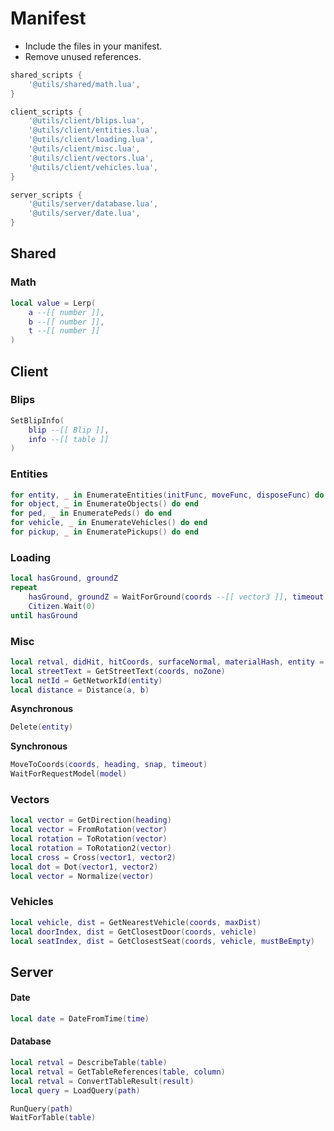 # Manifest
- Include the files in your manifest.
- Remove unused references.
```Lua
shared_scripts {
	'@utils/shared/math.lua',
}

client_scripts {
	'@utils/client/blips.lua',
	'@utils/client/entities.lua',
	'@utils/client/loading.lua',
	'@utils/client/misc.lua',
	'@utils/client/vectors.lua',
	'@utils/client/vehicles.lua',
}

server_scripts {
	'@utils/server/database.lua',
	'@utils/server/date.lua',
}
```

## Shared
### Math
```Lua
local value = Lerp(
	a --[[ number ]],
	b --[[ number ]],
	t --[[ number ]]
)
```

## Client
### Blips
```Lua
SetBlipInfo(
	blip --[[ Blip ]],
	info --[[ table ]]
)
```

### Entities
```Lua
for entity, _ in EnumerateEntities(initFunc, moveFunc, disposeFunc) do end
for object, _ in EnumerateObjects() do end
for ped, _ in EnumeratePeds() do end
for vehicle, _ in EnumerateVehicles() do end
for pickup, _ in EnumeratePickups() do end
```

### Loading
```Lua
local hasGround, groundZ
repeat
	hasGround, groundZ = WaitForGround(coords --[[ vector3 ]], timeout --[[ number ]])
	Citizen.Wait(0)
until hasGround
```

### Misc
```Lua
local retval, didHit, hitCoords, surfaceNormal, materialHash, entity = Raycast(ignore)
local streetText = GetStreetText(coords, noZone)
local netId = GetNetworkId(entity)
local distance = Distance(a, b)
```
**Asynchronous**
```Lua
Delete(entity)
```

**Synchronous**
```Lua
MoveToCoords(coords, heading, snap, timeout)
WaitForRequestModel(model)
```

### Vectors
```Lua
local vector = GetDirection(heading)
local vector = FromRotation(vector)
local rotation = ToRotation(vector)
local rotation = ToRotation2(vector)
local cross = Cross(vector1, vector2)
local dot = Dot(vector1, vector2)
local vector = Normalize(vector)
```

### Vehicles
```Lua
local vehicle, dist = GetNearestVehicle(coords, maxDist)
local doorIndex, dist = GetClosestDoor(coords, vehicle)
local seatIndex, dist = GetClosestSeat(coords, vehicle, mustBeEmpty)
```

## Server
#### Date
```Lua
local date = DateFromTime(time)
```

#### Database
```Lua
local retval = DescribeTable(table)
local retval = GetTableReferences(table, column)
local retval = ConvertTableResult(result)
local query = LoadQuery(path)

RunQuery(path)
WaitForTable(table)
```